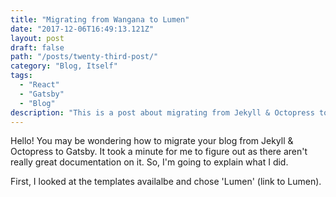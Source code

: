 ```yaml
---
title: "Migrating from Wangana to Lumen"
date: "2017-12-06T16:49:13.121Z"
layout: post
draft: false
path: "/posts/twenty-third-post/"
category: "Blog, Itself"
tags:
  - "React"
  - "Gatsby"
  - "Blog"
description: "This is a post about migrating from Jekyll & Octopress to Gatsby for this blog!"
---
```


Hello! You may be wondering how to migrate your blog from Jekyll & Octopress to Gatsby. It took a minute for me to figure out as there aren't really great documentation on it. So, I'm going to explain what I did. 

First, I looked at the templates availalbe and chose 'Lumen' (link to Lumen). 
